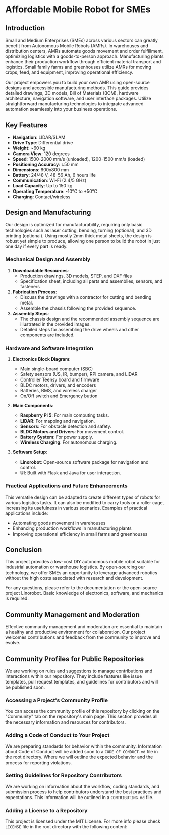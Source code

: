# Affordable Mobile Robot for SMEs

## Introduction

Small and Medium Enterprises (SMEs) across various sectors can greatly benefit from Autonomous Mobile Robots (AMRs). In warehouses and distribution centers, AMRs automate goods movement and order fulfillment, optimizing logistics with a goods-to-person approach. Manufacturing plants enhance their production workflow through efficient material transport and logistics. Small family farms and greenhouses utilize AMRs for moving crops, feed, and equipment, improving operational efficiency.

Our project empowers you to build your own AMR using open-source designs and accessible manufacturing methods. This guide provides detailed drawings, 3D models, Bill of Materials (BOM), hardware architecture, navigation software, and user interface packages. Utilize straightforward manufacturing technologies to integrate advanced automation seamlessly into your business operations.

## Key Features

- **Navigation**: LIDAR/SLAM
- **Drive Type**: Differential drive
- **Weight**: ~60 kg
- **Camera View**: 120 degrees
- **Speed**: 1500-2000 mm/s (unloaded), 1200-1500 mm/s (loaded)
- **Positioning Accuracy**: ±50 mm
- **Dimensions**: 600x800 mm
- **Battery**: 24/48 V, 48-56 Ah, 6 hours life
- **Communication**: Wi-Fi (2.4/5 GHz)
- **Load Capacity**: Up to 150 kg
- **Operating Temperature**: -10°C to +50°C
- **Charging**: Contact/wireless

## Design and Manufacturing

Our design is optimized for manufacturability, requiring only basic technologies such as laser cutting, bending, turning (optional), and 3D printing (optional). Using mostly 2mm thick metal sheets, the design is robust yet simple to produce, allowing one person to build the robot in just one day if every part is ready.

### Mechanical Design and Assembly

1. **Downloadable Resources**:
    - Production drawings, 3D models, STEP, and DXF files
    - Specification sheet, including all parts and assemblies, sensors, and fasteners
2. **Fabrication Process**:
    - Discuss the drawings with a contractor for cutting and bending metal.
    - Assemble the chassis following the provided sequence.
3. **Assembly Steps**:
    - The chassis design and the recommended assembly sequence are illustrated in the provided images.
    - Detailed steps for assembling the drive wheels and other components are included.

### Hardware and Software Integration

1. **Electronics Block Diagram**:
    - Main single-board computer (SBC)
    - Safety sensors (US, IR, bumper), RPI camera, and LiDAR
    - Controller Teensy board and firmware
    - BLDC motors, drivers, and encoders
    - Batteries, BMS, and wireless charger
    - On/Off switch and Emergency button

2. **Main Components**:
    - **Raspberry Pi 5**: For main computing tasks.
    - **LIDAR**: For mapping and navigation.
    - **Sensors**: For obstacle detection and safety.
    - **BLDC Motors and Drivers**: For movement control.
    - **Battery System**: For power supply.
    - **Wireless Charging**: For autonomous charging.

3. **Software Setup**:
    - **Linorobot**: Open-source software package for navigation and control.
    - **UI**: Built with Flask and Java for user interaction.

### Practical Applications and Future Enhancements

This versatile design can be adapted to create different types of robots for various logistics tasks. It can also be modified to carry tools or a roller cage, increasing its usefulness in various scenarios. Examples of practical applications include:

- Automating goods movement in warehouses
- Enhancing production workflows in manufacturing plants
- Improving operational efficiency in small farms and greenhouses

## Conclusion

This project provides a low-cost DIY autonomous mobile robot suitable for industrial automation or warehouse logistics. By open-sourcing our technology, we offer SMEs an opportunity to leverage advanced robotics without the high costs associated with research and development.

For any questions, please refer to the documentation or the open-source project Linorobot. Basic knowledge of electronics, software, and mechanics is required.

## Community Management and Moderation

Effective community management and moderation are essential to maintain a healthy and productive environment for collaboration. Our project welcomes contributions and feedback from the community to improve and evolve.

## Community Profiles for Public Repositories

We are working on rules and suggestions to manage contributions and interactions within our repository. They include features like issue templates, pull request templates, and guidelines for contributors and will be published soon.

### Accessing a Project's Community Profile

You can access the community profile of this repository by clicking on the "Community" tab on the repository's main page. This section provides all the necessary information and resources for contributors.

### Adding a Code of Conduct to Your Project

We are preparing standards for behavior within the community. Information about Code of Conduct will be added soon to a `CODE_OF_CONDUCT.md` file in the root directory. Where we will outline the expected behavior and the process for reporting violations.

### Setting Guidelines for Repository Contributors

We are working on information about the workflow, coding standards, and submission process to help contributors understand the best practices and expectations. This information will be outlined in a `CONTRIBUTING.md` file.

### Adding a License to a Repository

This project is licensed under the MIT License. For more info please check `LICENSE` file in the root directory with the following content:

